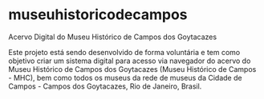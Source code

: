 # museuhistoricodecampos
Acervo Digital do Museu Histórico de Campos dos Goytacazes

Este projeto está sendo desenvolvido de forma voluntária e tem como objetivo criar um sistema digital para acesso via navegador do acervo do Museu Histórico de Campos dos Goytacazes (Museu Histórico de Campos - MHC), bem como todos os museus da rede de museus da Cidade de Campos - Campos dos Goytacazes, Rio de Janeiro, Brasil.
